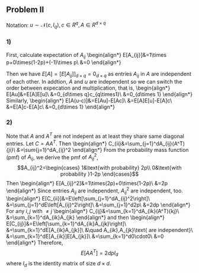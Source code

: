 
## Problem II

Notation: $u\sim\mathcal{N}(c,I_q), c\in R^q,A\in R^{d\times q}$

### 1)

First, calculate expectation of $A_{ij}$
\begin{align*}
E[A_{ij}]&=1\times p+0\times(1-2p)+(-1)\times p\\
&=0
\end{align*}

Then we have $E[A]=\left[E[A_{ij}]\right]_{d\times q}=0_{d\times q}$ as entries $A_{ij}$ in $A$ are independent of each other. In addtion, $A$ and $u$ are independent so we can switch the order between expecation and multiplication, that is,
\begin{align*}
E[Au]&=E[A]E[u]\\
&=0_{d\times q}c_{q\times1}\\
&=0_{d\times 1}
\end{align*}
Similarly,
\begin{align*}
E[A(u-c)]&=E[Au]-E[Ac]\\
&=E[A]E[u]-E[A]c\\
&=E[A]c-E[A]c\\
&=0_{d\times 1}
\end{align*}

### 2)
Note that $A$ and $A^T$ are not indepent as at least they share same diagonal entries. Let $C=AA^T$. Then
\begin{align*}
C_{ii}&=\sum_{j=1}^dA_{ij}(A^T)_{ji}\\
&=\sum_{j=1}^dA_{ij}^2
\end{align*}
From the probability mass function (pmf) of $A_{ij}$, we derive the pmf of $A_{ij}^2$,
$$A_{ij}^2=\begin{cases}
1&\text{with probability} 2p\\
0&\text{with probability }1-2p
\end{cases}$$
Then
\begin{align*}
E[A_{ij}^2]&=1\times(2p)+0\times(1-2p)\\
&=2p
\end{align*}
Since entries $A_{ij}$ are independent, $A_{ij}^2$ are independent, too.
\begin{align*}
E[C_{ii}]&=E\left[\sum_{j=1}^dA_{ij}^2\right]\\
&=\sum_{j=1}^dE\left[A_{ij}^2\right]\\
&=\sum_{j=1}^d2p\\
&=2dp
\end{align*}
For any $i,j$ with $\neq j$
\begin{align*}
C_{ij}&=\sum_{k=1}^dA_{ik}(A^T){kj}\\
&=\sum_{k=1}^dA_{ik}A_{jk}
\end{align*}
and then
\begin{align*}
E[C_{ij}]&=E\left[\sum_{k=1}^dA_{ik}A_{jk}\right]\\
&=\sum_{k=1}^dE[A_{ik}A_{jk}]\\
&\quad A_{ik},A_{jk}\text{ are independent}\\
&=\sum_{k=1}^dE[A_{ik}]E[A_{jk}]\\
&=\sum_{k=1}^d0\cdot0\\
&=0
\end{align*}
Therefore,
$$E[AA^T]=2dp I_{d}$$
where $I_d$ is the identity matrix of size $d\times d$.



